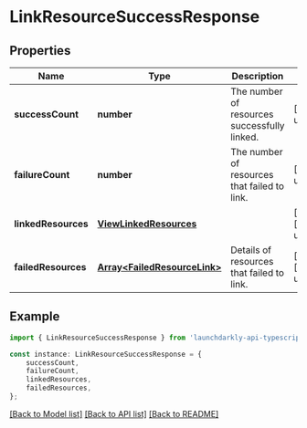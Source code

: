 # LinkResourceSuccessResponse


## Properties

Name | Type | Description | Notes
------------ | ------------- | ------------- | -------------
**successCount** | **number** | The number of resources successfully linked. | [default to undefined]
**failureCount** | **number** | The number of resources that failed to link. | [default to undefined]
**linkedResources** | [**ViewLinkedResources**](ViewLinkedResources.md) |  | [optional] [default to undefined]
**failedResources** | [**Array&lt;FailedResourceLink&gt;**](FailedResourceLink.md) | Details of resources that failed to link. | [optional] [default to undefined]

## Example

```typescript
import { LinkResourceSuccessResponse } from 'launchdarkly-api-typescript';

const instance: LinkResourceSuccessResponse = {
    successCount,
    failureCount,
    linkedResources,
    failedResources,
};
```

[[Back to Model list]](../README.md#documentation-for-models) [[Back to API list]](../README.md#documentation-for-api-endpoints) [[Back to README]](../README.md)

